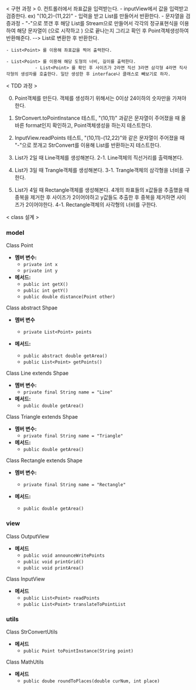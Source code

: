 
< 구현 과정 >
0. 컨트롤러에서 좌표값을 입력받는다. 
    - inputView에서 값을 입력받고 검증한다. ex) "(10,2)-(11,22)"
        - 입력을 받고 List<Point>를 만들어서 반환한다.
            - 문자열을 검증과정
                  - "-"으로 쪼갠 후 해당 List를 Stream으로 만들어서 각각의 정규표현식을 이용하여 해당 문자열이 (으로 시작하고 ) 으로 끝나는지 그리고 확인 후
                     Point객체생성하여 반환해준다. --> List로 변환한 후 반환한다.  
   
    - List<Point> 를 이용해 좌표값을 찍어 출력한다.
    
    - List<Point> 를 이용해 해당 도형의 너비, 길이를 출력한다.
               - List<Point> 를 확인 후 사이즈가 2라면 직선 3라면 삼각형 4라면 직사각형의 생성자를 호출한다. 일단 생성한 후 interface나 클래스로 빼보기로 하자.
   

    

< TDD 과정 >

0. Point객체를 만든다. 객체를 생성하기 위해서는 0이상 24이하의 숫자만을 가져야한다.

1. StrConvert.toPointInstance 테스트, "(10,11)" 과같은 문자열이 주어졌을 때 올바른 format인지 확인하고, Point객체생성을 하는지 테스트한다.

2. InputView.readPoints 테스트, "(10,11)-(12,22)"와 같은 문자열이 주어졌을 때 "-"으로 쪼개고 StrConvert를 이용해 List<Point>를 반환하는지 테스트한다.

3. List<Point>가 2일 때 Line객체를 생성해본다.
      2-1. Line객체의 직선거리를 출력해본다. 

4. List<Point>가 3일 때 Trangle객체를 생성해본다.
      3-1. Trangle객체의 삼각형을 너비를 구한다.

5. List<Point>가 4일 때 Rectangle객체를 생성해본다. 4개의 좌표들의 x값들을 추출했을 때 중복을 제거한 후 
   사이즈가 2이어야하고 y값들도 추출한 후 중복을 제거하면 사이즈가 2이어야한다. 
      4-1. Rectangle객체의 사각형의 너비를 구한다.
   


< class 설계 >

### model
Class Point

- **멤버 변수:**
    - `private int x` 
    - `private int y` 
- **메서드:**
    - `public int getX()`
    - `public int getY()`
    - `public double distance(Point other)`

Class abstract Shpae
- **멤버 변수**
    - `private List<Point> points`

- **메서드:**
    - `public abstract double getArea()`
    - `public List<Point> getPoints()`

Class Line extends Shpae

- **멤버 변수:**
    - `private final String name = "Line"`
- **메서드:**
    - `public double getArea()`

Class Triangle extends Shpae

- **멤버 변수:**
    - `private final String name = "Triangle"`
- **메서드:**
    - `public double getArea()`

Class Rectangle extends Shape

- **멤버 변수:**
    - `private final String name = "Rectangle"`

- **메서드:**
    - `public double getArea()`
    


### view
Class OutputView

- **메서드**
    - `public void announceWritePoints`
    - `public void printGrid()`
    - `public void printArea()`

Class InputView

- **메서드**
    - `public List<Point> readPoints`
    - `public List<Point> translateToPointList`



### utils

Class StrConvertUtils

- **메서드**
    - `public Point toPointInstance(String point)` 


Class MathUtils

- **메서드**
    - `public doube roundToPlaces(double curNum, int place)`